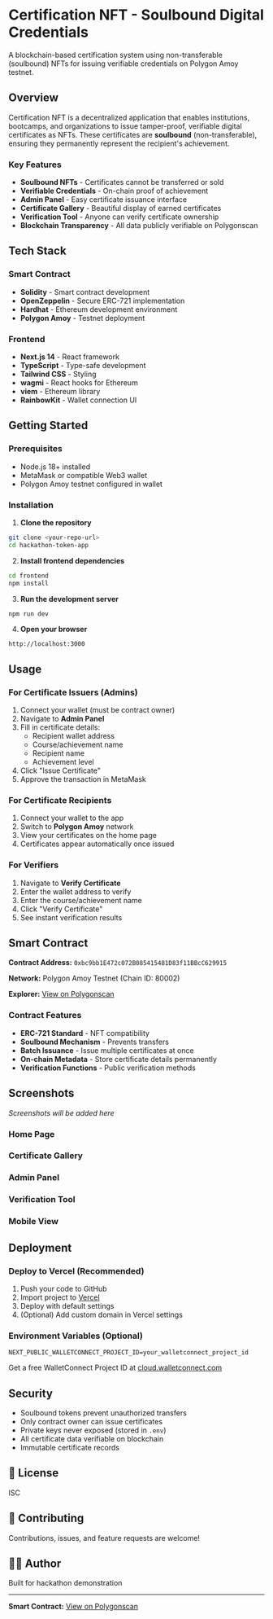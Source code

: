 # Certification NFT - Soulbound Digital Credentials

A blockchain-based certification system using non-transferable (soulbound) NFTs for issuing verifiable credentials on Polygon Amoy testnet.

## Overview

Certification NFT is a decentralized application that enables institutions, bootcamps, and organizations to issue tamper-proof, verifiable digital certificates as NFTs. These certificates are **soulbound** (non-transferable), ensuring they permanently represent the recipient's achievement.

### Key Features

- **Soulbound NFTs** - Certificates cannot be transferred or sold
-  **Verifiable Credentials** - On-chain proof of achievement
-  **Admin Panel** - Easy certificate issuance interface
-  **Certificate Gallery** - Beautiful display of earned certificates
-  **Verification Tool** - Anyone can verify certificate ownership
-  **Blockchain Transparency** - All data publicly verifiable on Polygonscan

## Tech Stack

### Smart Contract
- **Solidity** - Smart contract development
- **OpenZeppelin** - Secure ERC-721 implementation
- **Hardhat** - Ethereum development environment
- **Polygon Amoy** - Testnet deployment

### Frontend
- **Next.js 14** - React framework
- **TypeScript** - Type-safe development
- **Tailwind CSS** - Styling
- **wagmi** - React hooks for Ethereum
- **viem** - Ethereum library
- **RainbowKit** - Wallet connection UI

## Getting Started

### Prerequisites
- Node.js 18+ installed
- MetaMask or compatible Web3 wallet
- Polygon Amoy testnet configured in wallet

### Installation

1. **Clone the repository**
```bash
git clone <your-repo-url>
cd hackathon-token-app
```

2. **Install frontend dependencies**
```bash
cd frontend
npm install
```

3. **Run the development server**
```bash
npm run dev
```

4. **Open your browser**
```
http://localhost:3000
```

## Usage

### For Certificate Issuers (Admins)

1. Connect your wallet (must be contract owner)
2. Navigate to **Admin Panel**
3. Fill in certificate details:
   - Recipient wallet address
   - Course/achievement name
   - Recipient name
   - Achievement level
4. Click "Issue Certificate"
5. Approve the transaction in MetaMask

### For Certificate Recipients

1. Connect your wallet to the app
2. Switch to **Polygon Amoy** network
3. View your certificates on the home page
4. Certificates appear automatically once issued

### For Verifiers

1. Navigate to **Verify Certificate**
2. Enter the wallet address to verify
3. Enter the course/achievement name
4. Click "Verify Certificate"
5. See instant verification results

## Smart Contract

**Contract Address:** `0xbc9bb1E472c072B085415481D83f11BBcC629915`

**Network:** Polygon Amoy Testnet (Chain ID: 80002)

**Explorer:** [View on Polygonscan](https://amoy.polygonscan.com/address/0xbc9bb1E472c072B085415481D83f11BBcC629915)

### Contract Features

- **ERC-721 Standard** - NFT compatibility
- **Soulbound Mechanism** - Prevents transfers
- **Batch Issuance** - Issue multiple certificates at once
- **On-chain Metadata** - Store certificate details permanently
- **Verification Functions** - Public verification methods

## Screenshots

_Screenshots will be added here_

### Home Page
<!-- Add screenshot -->

### Certificate Gallery
<!-- Add screenshot -->

### Admin Panel
<!-- Add screenshot -->

### Verification Tool
<!-- Add screenshot -->

### Mobile View
<!-- Add screenshot -->

## Deployment

### Deploy to Vercel (Recommended)

1. Push your code to GitHub
2. Import project to [Vercel](https://vercel.com)
3. Deploy with default settings
4. (Optional) Add custom domain in Vercel settings

### Environment Variables (Optional)

```env
NEXT_PUBLIC_WALLETCONNECT_PROJECT_ID=your_walletconnect_project_id
```

Get a free WalletConnect Project ID at [cloud.walletconnect.com](https://cloud.walletconnect.com)

## Security

-  Soulbound tokens prevent unauthorized transfers
-  Only contract owner can issue certificates
-  Private keys never exposed (stored in `.env`)
-  All certificate data verifiable on blockchain
-  Immutable certificate records

## 📄 License

ISC

## 🤝 Contributing

Contributions, issues, and feature requests are welcome!

## 👨‍💼 Author

Built for hackathon demonstration

---

**Smart Contract:** [View on Polygonscan](https://amoy.polygonscan.com/address/0xbc9bb1E472c072B085415481D83f11BBcC629915)
